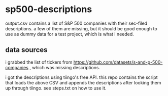 # sp500-descriptions

output.csv contains a list of S&P 500 companies with their sec-filed descriptions.  a few of them are missing, but it should
be good enough to use as dummy data for a test project, which is what i needed.

## data sources

i grabbed the list of tickers from https://github.com/datasets/s-and-p-500-companies , which was missing descriptions.

i got the descriptions using tiingo's free API.  this repo contains the script that loads the above CSV and appends the descriptions after looking them up through tiingo.  see steps.txt on how to use it.
